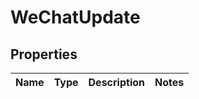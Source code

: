 

# WeChatUpdate

## Properties

Name | Type | Description | Notes
------------ | ------------- | ------------- | -------------



